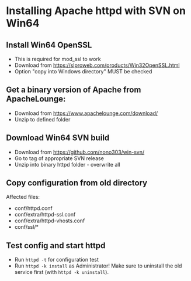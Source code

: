 # Installing Apache httpd with SVN on Win64

## Install Win64 OpenSSL

* This is required for mod_ssl to work
* Download from https://slproweb.com/products/Win32OpenSSL.html
* Option "copy into Windows directory" MUST be checked

## Get a binary version of Apache from ApacheLounge:

* Download from https://www.apachelounge.com/download/
* Unzip to defined folder

## Download Win64 SVN build

* Download from https://github.com/nono303/win-svn/
* Go to tag of appropriate SVN release
* Unzip into binary httpd folder - overwrite all

## Copy configuration from old directory

Affected files:
* conf/httpd.conf
* conf/extra/httpd-ssl.conf
* conf/extra/httpd-vhosts.conf
* conf/ssl/*

## Test config and start httpd

* Run `httpd -t` for configuration test
* Run `httpd -k install` as Administrator! Make sure to uninstall the old service first (with `httpd -k uninstall`).
